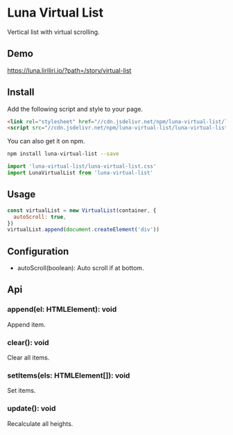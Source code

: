 # Luna Virtual List

Vertical list with virtual scrolling.

## Demo

https://luna.liriliri.io/?path=/story/virtual-list

## Install

Add the following script and style to your page.

```html
<link rel="stylesheet" href="//cdn.jsdelivr.net/npm/luna-virtual-list/luna-virtual-list.css" />
<script src="//cdn.jsdelivr.net/npm/luna-virtual-list/luna-virtual-list.js"></script>
```

You can also get it on npm.

```bash
npm install luna-virtual-list --save
```

```javascript
import 'luna-virtual-list/luna-virtual-list.css'
import LunaVirtualList from 'luna-virtual-list'
```

## Usage

```javascript
const virtualList = new VirtualList(container, {
  autoScroll: true,
})
virtualList.append(document.createElement('div'))
```

## Configuration

* autoScroll(boolean): Auto scroll if at bottom.

## Api

### append(el: HTMLElement): void

Append item.

### clear(): void

Clear all items.

### setItems(els: HTMLElement[]): void

Set items.

### update(): void

Recalculate all heights.
